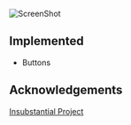 ![ScreenShot](https://raw.github.com/danfickle/java-bootstrap-laf/gh-pages/buttons-screenshot.png)

Implemented
-----------
+ Buttons

Acknowledgements
----------------
[Insubstantial Project](https://github.com/Insubstantial/insubstantial)

